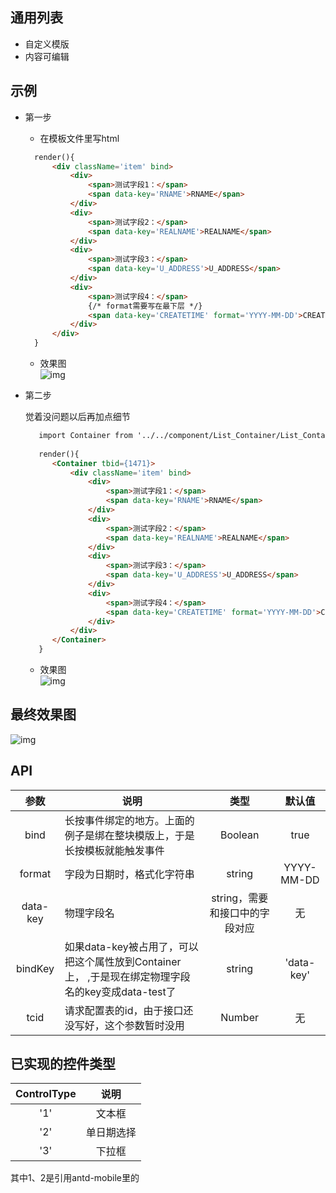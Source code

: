 ## 通用列表
- 自定义模版
- 内容可编辑

## 示例
* 第一步
    * 在模板文件里写html
    ``` html
      render(){
          <div className='item' bind>
              <div>
                  <span>测试字段1：</span>
                  <span data-key='RNAME'>RNAME</span>
              </div>
              <div>
                  <span>测试字段2：</span>
                  <span data-key='REALNAME'>REALNAME</span>
              </div>
              <div>
                  <span>测试字段3：</span>
                  <span data-key='U_ADDRESS'>U_ADDRESS</span>
              </div>
              <div>
                  <span>测试字段4：</span>
                  {/* format需要写在最下层 */}
                  <span data-key='CREATETIME' format='YYYY-MM-DD'>CREATETIME</span>
              </div>
          </div>
      }
    ``` 
    
    * 效果图  
    ![img](https://github.com/zy410419243/react-mobile-component/blob/master/src/assets/component/List_Container/demo_img/first.jpg)
    
* 第二步

    觉着没问题以后再加点细节
    ``` html
       import Container from '../../component/List_Container/List_Container'
       
       render(){
          <Container tbid={1471}>
              <div className='item' bind>
                  <div>
                      <span>测试字段1：</span>
                      <span data-key='RNAME'>RNAME</span>
                  </div>
                  <div>
                      <span>测试字段2：</span>
                      <span data-key='REALNAME'>REALNAME</span>
                  </div>
                  <div>
                      <span>测试字段3：</span>
                      <span data-key='U_ADDRESS'>U_ADDRESS</span>
                  </div>
                  <div>
                      <span>测试字段4：</span>
                      <span data-key='CREATETIME' format='YYYY-MM-DD'>CREATETIME</span>
                  </div>
              </div>
          </Container>
       }
    ```
    
    * 效果图  
    ![img](https://github.com/zy410419243/react-mobile-component/blob/master/src/assets/component/List_Container/demo_img/second.jpg)
    
## 最终效果图
  ![img](https://github.com/zy410419243/react-mobile-component/blob/master/src/assets/component/List_Container/demo_img/demo_list_container.gif)

## API
| 参数 | 说明 | 类型 | 默认值 |
| :------: | ----- | :------: | :------: |
| bind | 长按事件绑定的地方。上面的例子是绑在整块模版上，于是长按模板就能触发事件 | Boolean | true |
| format | 字段为日期时，格式化字符串 | string | YYYY-MM-DD |
| data-key | 物理字段名 | string，需要和接口中的字段对应 | 无 |
| bindKey | 如果data-key被占用了，可以把这个属性放到Container上，<Container bindKey='data-test' /> ,于是现在绑定物理字段名的key变成data-test了 | string | 'data-key' |
| tcid | 请求配置表的id，由于接口还没写好，这个参数暂时没用 | Number | 无 |

## 已实现的控件类型
| ControlType | 说明 |
| :---: | :---: |
| '1' | 文本框 |
| '2' | 单日期选择 |
| '3' | 下拉框 |

其中1、2是引用antd-mobile里的
